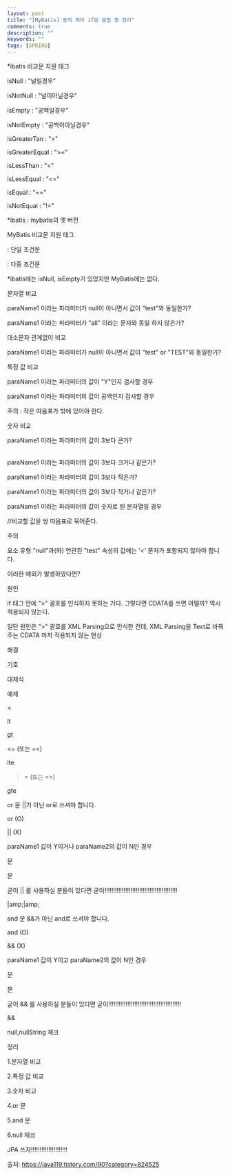 ```yaml
---
layout: post
title: "[MyBatis] 동적 쿼리 if문 문법 총 정리"
comments: true
description: ""
keywords: ""
tags: [SPRING]
---
```



*ibatis 비교문 지원 태그

 

isNull : "널일경우"

isNotNull : "널이아닐경우"

isEmpty : "공백일경우"

isNotEmpty : "공백이아닐경우"

isGreaterTan : ">"

isGreaterEqual : ">="

isLessThan : "<"

isLessEqual : "<="

isEqual : "=="

isNotEqual : "!="

 

*ibatis : mybatis의 옛 버전

MyBatis 비교문 지원 태그

 

<if>  : 단일 조건문

<choose> <when> <otherwise> : 다중 조건문

 

*ibatis에는 isNull, isEmpty가 있었지만 MyBatis에는 없다.

 

 

문자열 비교

paraName1 이라는 파라미터가 null이 아니면서 값이 "test"와 동일한가?

 <if test='paraName1 != null  and(paraName1 eq "test".toString())'>

 </if>
paraName1 이라는 파라미터가 "all" 이라는 문자와 동일 하지 않은가?

<if test='!paraName1.equals("all")'>
   
</if>
 

대소문자 관계없이 비교

paraName1 이라는 파라미터가 null이 아니면서 값이 "test" or "TEST"와 동일한가?

<if test='paraName1 !=null  and paraName1.equalsIgnoreCase("test")'>

 </if>
 

특정 값 비교

paraName1 이라는 파라미터의 값이 "Y"인지 검사할 경우

<if test='paraName1== "Y"'></if>
 

paraName1 이라는 파라미터의 값이 공백인지 검사할 경우

<if test='paraName1 == " "'></if>
 

주의 : 작은 따옴표가 밖에 있어야 한다.

 

 

숫자 비교

paraName1 이라는 파라미터의 값이 3보다 큰가?

<if test='paraName1 > 3'></if>    
paraName1 이라는 파라미터의 값이 3보다 크거나 같은가?                                     

<if test='paraName1 >= 3'></if>
paraName1 이라는 파라미터의 값이 3보다 작은가?  

<if test='paraName1 < 3'></if>
paraName1 이라는 파라미터의 값이 3보다 작거나 같은가?

<if test='paraName1 <= 3'></if>
paraName1 이라는 파라미터의 값이 숫자로 된 문자열일 경우

<if test='paraName1 > "3"'></if>
//비교할 값을 쌍 따옴표로 묶어준다.
 

주의

요소 유형 "null"과(와) 연관된 "test" 속성의 값에는 '<' 문자가 포함되지 않아야 합니다.

이러한 예외가 발생하였다면?

 

원인

if 태그 안에 ">" 괄호를 인식하지 못하는 거다. 그렇다면 CDATA를 쓰면 어떨까? 역시 적용되지 않는다.

일단 원인은 ">" 괄호를 XML Parsing으로 인식한 건데, XML Parsing을 Text로 바꿔주는 CDATA 마저 적용되지 않는 현상

 

해결

기호

 대체식

예제

< 

lt 

 <if test="paraName1 lt 0">

>

gt

<if test="paraName1 gt 0"> 

<= (또는 =<)

lte 

 <if test="paraName1 lte 0">

 >= (또는 =>)

gte

 <if test="paraName1 gte 0">

 

or 문
||가 아닌 or로 쓰셔야 합니다.

or (O)

|| (X)

 

paraName1 값이 Y이거나 paraName2의 값이 N인 경우

 

<if> 문

<if test='paraName1 == "Y" or paraName2 == "N"'></if>
<choose> 문

<choose>
<when test='paraName1 == "Y" or paraName2 == "N"'>
</choose>
 

굳이 || 를 사용하실 분들이 있다면 굳이!!!!!!!!!!!!!!!!!!!!!!!!!!!!!!!!!!!!!!!!!!

|amp;|amp;

<if test='paraName1 == "Y" |amp;|amp; paraName2 == "N"'></if>
 

and 문
&&가 아닌 and로 쓰셔야 합니다.

and (O)

&& (X)

 

paraName1 값이 Y이고 paraName2의 값이 N인 경우

 

<if> 문

<if test='paraName1 == "Y" and paraName2 == "N"'></if>
<choose> 문

<choose>
<when test='paraName1 == "Y" and paraName2 == "N"'>
</choose>
 

굳이 && 를 사용하실 분들이 있다면 굳이!!!!!!!!!!!!!!!!!!!!!!!!!!!!!!!!!!!!!!!!!!

&amp;&amp;

<if test='paraName1 == "Y" &amp;&amp; paraName2 == "N"'></if>
 

null,nullString 체크
<if test='paraName1 == null'></if>
<if test="paraName1 == null"></if>

<if test="!paraName1.equals('') and paraName1!=null">

</if>

<if test="paraName1!=null and !paraName1.equals('')">

</if>
 

정리

1.문자열 비교

2.특정 값 비교

3.숫자 비교

4.or 문

5.and 문

6.null 체크

JPA 쓰자!!!!!!!!!!!!!!!!!!!!!

출처: https://java119.tistory.com/90?category=824525

